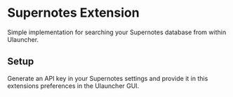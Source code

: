# Supernotes Extension

Simple implementation for searching your Supernotes database from within Ulauncher.

## Setup

Generate an API key in your Supernotes settings and provide it in this extensions preferences in the Ulauncher GUI.